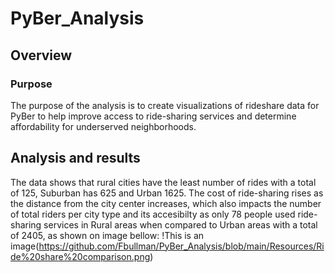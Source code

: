 # PyBer_Analysis
## Overview
### Purpose
The purpose of the analysis is to create visualizations of rideshare data for PyBer to 
help improve access to ride-sharing services and determine 
affordability for underserved neighborhoods.

## Analysis and results
The data shows that rural cities have the least number of rides with a total of 125, Suburban has 625 and Urban 1625.
The cost of ride-sharing rises as the distance from the city center increases, which also impacts the number of total riders per city type and its accesibilty as only 78 people used ride-sharing services in Rural areas when compared to Urban areas with a total of 2405, as shown on image bellow:
!This is an image(https://github.com/Fbullman/PyBer_Analysis/blob/main/Resources/Ride%20share%20comparison.png)
